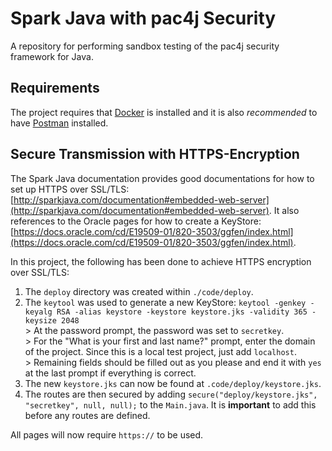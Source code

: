 # Spark Java with pac4j Security
A repository for performing sandbox testing of the pac4j security framework for Java.

## Requirements
The project requires that [Docker](https://www.docker.com/) is installed and it is also *recommended* to have [Postman](https://www.postman.com/) installed.

## Secure Transmission with HTTPS-Encryption
The Spark Java documentation provides good documentations for how to set up HTTPS over SSL/TLS: [http://sparkjava.com/documentation#embedded-web-server](http://sparkjava.com/documentation#embedded-web-server). It also references to the Oracle pages for how to create a KeyStore: [https://docs.oracle.com/cd/E19509-01/820-3503/ggfen/index.html](https://docs.oracle.com/cd/E19509-01/820-3503/ggfen/index.html).

In this project, the following has been done to achieve HTTPS encryption over SSL/TLS:
1. The `deploy` directory was created within `./code/deploy`.
2. The `keytool` was used to generate a new KeyStore: `keytool -genkey -keyalg RSA -alias keystore -keystore keystore.jks -validity 365 -keysize 2048`</br>> At the password prompt, the password was set to `secretkey`.</br>> For the "What is your first and last name?" prompt, enter the domain of the project. Since this is a local test project, just add `localhost`.</br>> Remaining fields should be filled out as you please and end it with `yes` at the last prompt if everything is correct.
3. The new `keystore.jks` can now be found at `.code/deploy/keystore.jks`.
4. The routes are then secured by adding `secure("deploy/keystore.jks", "secretkey", null, null);` to the `Main.java`. It is **important** to add this before any routes are defined.

All pages will now require `https://` to be used.
